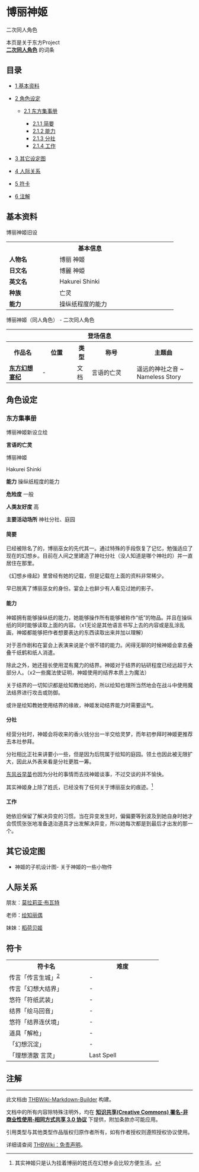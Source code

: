 # 博丽神姬

<!-- source html: G:\repos\THBWiki-Markdown-Builder\THBWikiMarkdown\Temp\main\5\55\ns0%3A%E5%8D%9A%E4%B8%BD%E7%A5%9E%E5%A7%AC.html -->

二次同人角色

本页是关于东方Project  
 **[二次同人角色](./二次角色列表.md)** 的词条
## 目录

- [1 基本资料](#基本资料)
- [2 角色设定](#角色设定)

  - [2.1 东方集事册](#东方集事册)

    - [2.1.1 简要](#简要)
    - [2.1.2 能力](#能力)
    - [2.1.3 分社](#分社)
    - [2.1.4 工作](#工作)






- [3 其它设定图](#其它设定图)
- [4 人际关系](#人际关系)
- [5 符卡](#符卡)
- [6 注解](#注解)




## 基本资料
[](./文件-用纸娃娃做的博丽神姬立绘.png.md)  [](./文件-用纸娃娃做的博丽神姬立绘.png.md)博丽神姬旧设

<table>
<tbody><tr>
<th colspan="2">基本信息</th>
</tr>
<tr>
<td style="width:120px"><b>人物名</b></td><td style="min-width:300px">博丽 神姬</td>
</tr><tr><td><b>日文名</b></td><td>博麗 神姫</td></tr><tr><td><b>英文名</b></td><td>Hakurei Shinki</td></tr><tr><td><b>种族</b></td><td>亡灵</td></tr><tr><td><b>能力</b></td><td>操纵纸程度的能力</td></tr></tbody></table>

博丽神姬（同人角色） - 二次同人角色

<table>
<tbody><tr>
<th colspan="5">登场信息</th>
</tr><tr><th><b>作品名</b></th><th><b>位置</b></th><th><b>类型</b></th><th><b>称号</b></th><th><b>主题曲</b></th></tr><tr><td rowspan="1" style="width:120px"><b><a href="./东方幻想宴纪.md" title="东方幻想宴纪">东方幻想宴纪</a></b></td><td style="width:130px">-</td><td class="bg-color-danger-30" style="width:30px;">文档</td><td style="width:180px">言语的亡灵</td><td style="width:200px">遥远的神社之音 ~ Nameless Story</td></tr></tbody></table>


## 角色设定
### 东方集事册
[](./文件-博丽神姬-立绘.png.md)  [](./文件-博丽神姬-立绘.png.md)博丽神姬新设立绘
  
 **言语的亡灵**   

博丽神姬  

Hakurei Shinki  

  
  
 **能力**   操纵纸程度的能力
  
  
 **危险度**  一般
  
  
 **人类友好度**  高
  
  
 **主要活动场所**  神社分社、庭园
  

#### 简要
  
已经被除名了的，博丽巫女的先代其一。通过特殊的手段恢复了记忆，勉强适应了现在的幻想乡。目前在人间之里建造了神社分社（没人知道是哪个神社的）并一直居住在那里。
  
  
《幻想乡缘起》里曾经有她的记载，但是记载在上面的资料非常稀少。
  
  
早已脱离了博丽巫女的身份。宴会上也鲜少有人看见过她的影子。
  

#### 能力
  
神姬拥有能够操纵纸的能力，她能够操作所有能够被称作“纸”的物品。并且在操纵纸的同时能够读取上面的内容。（x1无论是其他语言书写上去的内容或是乱涂乱画，神姬都能够把作者想要表达的东西读取出来并加以理解）
  
  
对于恶作剧和在宴会上表演来说是个很不错的能力。闲得无聊的时候神姬会拿去叠叠千纸鹤和纸人消遣。
  
  
除此之外，她还擅长使用混有魔力的结界。神姬对于结界的钻研程度已经远超于大部分人。（x2一些魔法使证明，神姬使用的结界本质上为魔法）
  
  
关于结界的一切知识都是绘知教给她的，所以绘知也理所当然地会在战斗中使用魔法结界进行攻击或防御。
  
  
或许是绘知教她使用结界的缘故，神姬发动结界能力时需要运气。
  

#### 分社
  
经营分社时，神姬会将收来的香火钱分出一半交给灵梦，而年初参拜时神姬更推荐去本社参拜。
  
  
分社相比正社来讲要小一些，但是因为后院属于绘知的庭园。领土也因此被无限扩大，因此从外表来看是分社更胜一筹。
  
  
[东风谷早苗](./东风谷早苗.md)也因为分社的事情而去找神姬谈事，不过交谈的并不愉快。
  
  
其实神姬身上除了姓氏，已经没有了任何关于博丽巫女的痕迹。[^cite_note-1]
  

#### 工作
  
她依旧保留了解决异变的习惯。当在异变发生时，偏偏要等到波及到她自身时她才会慌慌张张地准备退治道具才出发解决异变，所以她每次都是到最后才出发的那一个。
  

## 其它设定图
- [](./文件-博丽神姬-子机设计图.jpg.md)神姬的子机设计图- [](./文件-关于神姬的一些小物件.png.md)关于神姬的一些小物件

## 人际关系
  
朋友：[莫拉莉亚·布瓦特](./莫拉莉亚·布瓦特.md)
  
  
老师：[绘知丽偶](./绘知丽偶.md)
  
  
妹妹：[稻荷贝姬](./稻荷贝姬.md)
  

## 符卡

<table><tbody><tr><th><b>符卡名</b></th><th><b>难度</b></th></tr><tr><td style="width:200px">传言「传言生城」<sup id="cite_ref-2" class="reference"><a href="#cite_note-2">2</a></sup></td><td style="width:180px">-</td></tr>
<tr><td style="width:200px">传言「幻想大结界」</td><td style="width:180px">-</td></tr>
<tr><td style="width:200px">悠符「符纸武装」</td><td style="width:180px">-</td></tr>
<tr><td style="width:200px">结界「绘马回音」</td><td style="width:180px">-</td></tr>
<tr><td style="width:200px">悠符「结界连伏境」</td><td style="width:180px">-</td></tr>
<tr><td style="width:200px">道具「解枪」</td><td style="width:180px">-</td></tr>
<tr><td style="width:200px">「幻想沉淀」</td><td style="width:180px">-</td></tr>
<tr><td style="width:200px">「理想溃散 言灵」</td><td style="width:180px">Last Spell</td></tr></tbody></table>


## 注解
[^cite_note-1]: 其实神姬只是认为挂着博丽的姓氏在幻想乡会比较方便生活。





---

此文档由 [THBWiki-Markdown-Builder](https://github.com/Delsin-Yu/THBWiki-Markdown-Builder) 构建。

文档中的所有内容除特殊注明外，均在 [**知识共享(Creative Commons) 署名-非商业性使用-相同方式共享 3.0 协议**](https://creativecommons.org/licenses/by-sa/3.0/deed.zh-hans) 下提供，附加条款亦可能应用。

引用类型与其他类型作品版权归原作者所有，如有作者授权则遵照授权协议使用。

详细请查阅 [THBWiki：免责声明](https://thbwiki.cc/THBWiki:%E5%85%8D%E8%B4%A3%E5%A3%B0%E6%98%8E)。

